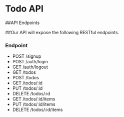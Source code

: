 # Todo API

##API Endpoints

##Our API will expose the following RESTful endpoints.

### Endpoint	                        
* POST /signup	                    
* POST /auth/login	             
* GET /auth/logout	               
* GET /todos	                       
* POST /todos	                       
* GET /todos/:id	                 
* PUT /todos/:id	                   
* DELETE /todos/:id	                
* GET /todos/:id/items	          
* PUT /todos/:id/items	            
* DELETE /todos/:id/items	           
